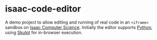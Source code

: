 # isaac-code-editor

A demo project to allow editing and running of real code in an `<iframe>` sandbox on [Isaac Computer Science](https://isaaccomputerscience.org/). Initially the editor supports [Python](https://www.python.org/), using [Skulpt](https://skulpt.org/) for in-browser execution.
